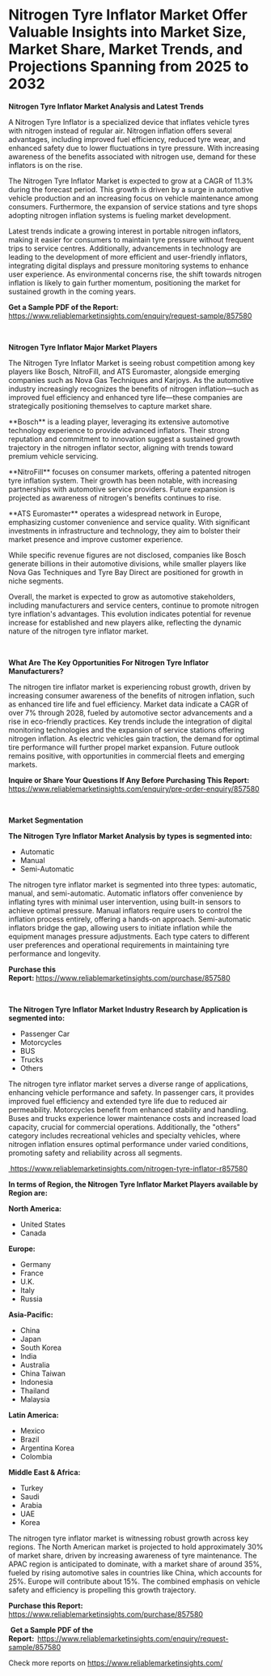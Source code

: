 <p><h1>Nitrogen Tyre Inflator Market Offer Valuable Insights into Market Size, Market Share, Market Trends, and Projections Spanning from 2025 to 2032</h1></p><p><strong>Nitrogen Tyre Inflator Market Analysis and Latest Trends</strong></p>
<p><p>A Nitrogen Tyre Inflator is a specialized device that inflates vehicle tyres with nitrogen instead of regular air. Nitrogen inflation offers several advantages, including improved fuel efficiency, reduced tyre wear, and enhanced safety due to lower fluctuations in tyre pressure. With increasing awareness of the benefits associated with nitrogen use, demand for these inflators is on the rise.</p><p>The Nitrogen Tyre Inflator Market is expected to grow at a CAGR of 11.3% during the forecast period. This growth is driven by a surge in automotive vehicle production and an increasing focus on vehicle maintenance among consumers. Furthermore, the expansion of service stations and tyre shops adopting nitrogen inflation systems is fueling market development.</p><p>Latest trends indicate a growing interest in portable nitrogen inflators, making it easier for consumers to maintain tyre pressure without frequent trips to service centres. Additionally, advancements in technology are leading to the development of more efficient and user-friendly inflators, integrating digital displays and pressure monitoring systems to enhance user experience. As environmental concerns rise, the shift towards nitrogen inflation is likely to gain further momentum, positioning the market for sustained growth in the coming years.</p></p>
<p><strong>Get a Sample PDF of the Report:&nbsp;</strong> <a href="https://www.reliablemarketinsights.com/enquiry/request-sample/857580?utm_campaign=3164&utm_medium=2&utm_source=Github&utm_content=ia&utm_term=30032025&utm_id=nitrogen-tyre-inflator">https://www.reliablemarketinsights.com/enquiry/request-sample/857580</a></p>
<p>&nbsp;</p>
<p><strong>Nitrogen Tyre Inflator Major Market Players</strong></p>
<p><p>The Nitrogen Tyre Inflator Market is seeing robust competition among key players like Bosch, NitroFill, and ATS Euromaster, alongside emerging companies such as Nova Gas Techniques and Karjoys. As the automotive industry increasingly recognizes the benefits of nitrogen inflation—such as improved fuel efficiency and enhanced tyre life—these companies are strategically positioning themselves to capture market share.</p><p>**Bosch** is a leading player, leveraging its extensive automotive technology experience to provide advanced inflators. Their strong reputation and commitment to innovation suggest a sustained growth trajectory in the nitrogen inflator sector, aligning with trends toward premium vehicle servicing.</p><p>**NitroFill** focuses on consumer markets, offering a patented nitrogen tyre inflation system. Their growth has been notable, with increasing partnerships with automotive service providers. Future expansion is projected as awareness of nitrogen's benefits continues to rise.</p><p>**ATS Euromaster** operates a widespread network in Europe, emphasizing customer convenience and service quality. With significant investments in infrastructure and technology, they aim to bolster their market presence and improve customer experience.</p><p>While specific revenue figures are not disclosed, companies like Bosch generate billions in their automotive divisions, while smaller players like Nova Gas Techniques and Tyre Bay Direct are positioned for growth in niche segments. </p><p>Overall, the market is expected to grow as automotive stakeholders, including manufacturers and service centers, continue to promote nitrogen tyre inflation's advantages. This evolution indicates potential for revenue increase for established and new players alike, reflecting the dynamic nature of the nitrogen tyre inflator market.</p></p>
<p>&nbsp;</p>
<p><strong>What Are The Key Opportunities For Nitrogen Tyre Inflator Manufacturers?</strong></p>
<p><p>The nitrogen tire inflator market is experiencing robust growth, driven by increasing consumer awareness of the benefits of nitrogen inflation, such as enhanced tire life and fuel efficiency. Market data indicate a CAGR of over 7% through 2028, fueled by automotive sector advancements and a rise in eco-friendly practices. Key trends include the integration of digital monitoring technologies and the expansion of service stations offering nitrogen inflation. As electric vehicles gain traction, the demand for optimal tire performance will further propel market expansion. Future outlook remains positive, with opportunities in commercial fleets and emerging markets.</p></p>
<p><strong>Inquire or Share Your Questions If Any Before Purchasing This Report:</strong> <a href="https://www.reliablemarketinsights.com/enquiry/pre-order-enquiry/857580?utm_campaign=3164&utm_medium=2&utm_source=Github&utm_content=ia&utm_term=30032025&utm_id=nitrogen-tyre-inflator">https://www.reliablemarketinsights.com/enquiry/pre-order-enquiry/857580</a></p>
<p>&nbsp;</p>
<p><strong>Market Segmentation</strong></p>
<p><strong>The Nitrogen Tyre Inflator Market Analysis by types is segmented into:</strong></p>
<p><ul><li>Automatic</li><li>Manual</li><li>Semi-Automatic</li></ul></p>
<p><p>The nitrogen tyre inflator market is segmented into three types: automatic, manual, and semi-automatic. Automatic inflators offer convenience by inflating tyres with minimal user intervention, using built-in sensors to achieve optimal pressure. Manual inflators require users to control the inflation process entirely, offering a hands-on approach. Semi-automatic inflators bridge the gap, allowing users to initiate inflation while the equipment manages pressure adjustments. Each type caters to different user preferences and operational requirements in maintaining tyre performance and longevity.</p></p>
<p><strong>Purchase this Report:&nbsp;</strong><a href="https://www.reliablemarketinsights.com/purchase/857580?utm_campaign=3164&utm_medium=2&utm_source=Github&utm_content=ia&utm_term=30032025&utm_id=nitrogen-tyre-inflator">https://www.reliablemarketinsights.com/purchase/857580</a></p>
<p>&nbsp;</p>
<p><strong>The Nitrogen Tyre Inflator Market Industry Research by Application is segmented into:</strong></p>
<p><ul><li>Passenger Car</li><li>Motorcycles</li><li>BUS</li><li>Trucks</li><li>Others</li></ul></p>
<p><p>The nitrogen tyre inflator market serves a diverse range of applications, enhancing vehicle performance and safety. In passenger cars, it provides improved fuel efficiency and extended tyre life due to reduced air permeability. Motorcycles benefit from enhanced stability and handling. Buses and trucks experience lower maintenance costs and increased load capacity, crucial for commercial operations. Additionally, the "others" category includes recreational vehicles and specialty vehicles, where nitrogen inflation ensures optimal performance under varied conditions, promoting safety and reliability across all segments.</p></p>
<p><a href="https://www.reliablemarketinsights.com/nitrogen-tyre-inflator-r857580?utm_campaign=3164&utm_medium=2&utm_source=Github&utm_content=ia&utm_term=30032025&utm_id=nitrogen-tyre-inflator">&nbsp;https://www.reliablemarketinsights.com/nitrogen-tyre-inflator-r857580</a></p>
<p><strong>In terms of Region, the Nitrogen Tyre Inflator Market Players available by Region are:</strong></p>
<p>
    <p> <strong> North America: </strong>
        <ul>
            <li>United States</li>
            <li>Canada</li>
        </ul>
        </p> 
    <p> <strong> Europe: </strong>
        <ul>
            <li>Germany</li>
            <li>France</li>
            <li>U.K.</li>
            <li>Italy</li>
            <li>Russia</li>
        </ul>
        </p> 
    <p> <strong> Asia-Pacific: </strong>
        <ul>
            <li>China</li>
            <li>Japan</li>
            <li>South Korea</li>
            <li>India</li>
            <li>Australia</li>
            <li>China Taiwan</li>
            <li>Indonesia</li>
            <li>Thailand</li>
            <li>Malaysia</li>
        </ul>
        </p> 
    <p> <strong> Latin America: </strong>
        <ul>
            <li>Mexico</li>
            <li>Brazil</li>
            <li>Argentina Korea</li>
            <li>Colombia</li>
        </ul>
        </p> 
    <p> <strong> Middle East & Africa: </strong>
        <ul>
            <li>Turkey</li>
            <li>Saudi</li>
            <li>Arabia</li>
            <li>UAE</li>
            <li>Korea</li>
        </ul>
    </p>
    </p>
<p><p>The nitrogen tyre inflator market is witnessing robust growth across key regions. The North American market is projected to hold approximately 30% of market share, driven by increasing awareness of tyre maintenance. The APAC region is anticipated to dominate, with a market share of around 35%, fueled by rising automotive sales in countries like China, which accounts for 25%. Europe will contribute about 15%. The combined emphasis on vehicle safety and efficiency is propelling this growth trajectory.</p></p>
<p><strong>Purchase this Report: </strong><a href="https://www.reliablemarketinsights.com/purchase/857580?utm_campaign=3164&utm_medium=2&utm_source=Github&utm_content=ia&utm_term=30032025&utm_id=nitrogen-tyre-inflator">https://www.reliablemarketinsights.com/purchase/857580</a></p>
<p>&nbsp;<strong>Get a Sample PDF of the Report:&nbsp;&nbsp;</strong><a href="https://www.reliablemarketinsights.com/enquiry/request-sample/857580?utm_campaign=3164&utm_medium=2&utm_source=Github&utm_content=ia&utm_term=30032025&utm_id=nitrogen-tyre-inflator">https://www.reliablemarketinsights.com/enquiry/request-sample/857580</a></p>
<p><strong></strong></p>
<p>Check more reports on <a href="https://www.reliablemarketinsights.com/?utm_campaign=3164&utm_medium=2&utm_source=Github&utm_content=ia&utm_term=30032025&utm_id=nitrogen-tyre-inflator">https://www.reliablemarketinsights.com/</a></p>